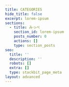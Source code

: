 ```yaml
---
title: CATEGORIES
hide_title: false
excerpt: lorem-ipsum
sections:
  - title: みっぺ
    section_id: lorem-ipsum
    posts_number: 0
    actions: []
    type: section_posts
seo:
  title: ''
  description: ''
  robots: []
  extra: []
  type: stackbit_page_meta
layout: advanced
---
```

